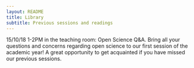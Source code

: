 ```yaml
---
layout: README
title: Library
subtitle: Previous sessions and readings
---
```

15/10/18 1-2PM in the teaching room: Open Science Q&A. Bring all your questions and concerns regarding open science to our first session of the academic year! A great opportunity to get acquainted if you have missed our previous sessions.
